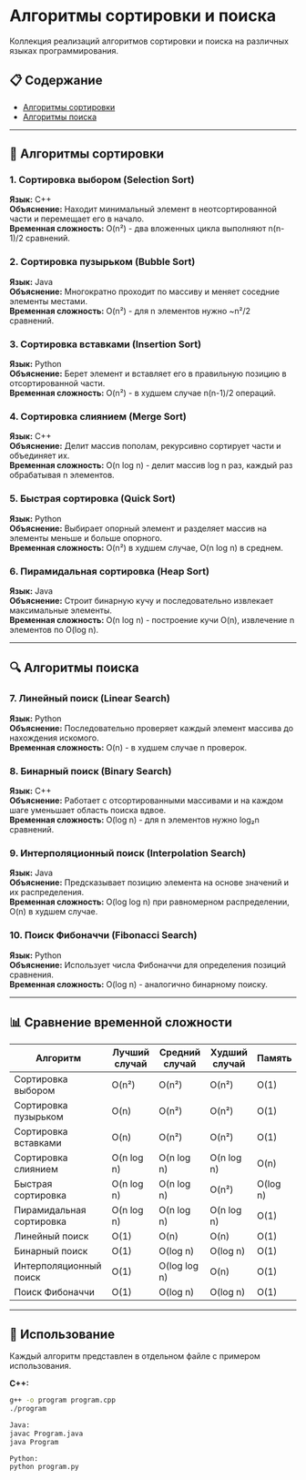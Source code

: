 # Алгоритмы сортировки и поиска

Коллекция реализаций алгоритмов сортировки и поиска на различных языках программирования.

## 📋 Содержание
- [Алгоритмы сортировки](#алгоритмы-сортировки)
- [Алгоритмы поиска](#алгоритмы-поиска)

---

## 🎯 Алгоритмы сортировки

### 1. Сортировка выбором (Selection Sort)
**Язык:** C++  
**Объяснение:** Находит минимальный элемент в неотсортированной части и перемещает его в начало.  
**Временная сложность:** O(n²) - два вложенных цикла выполняют n(n-1)/2 сравнений.

### 2. Сортировка пузырьком (Bubble Sort)
**Язык:** Java  
**Объяснение:** Многократно проходит по массиву и меняет соседние элементы местами.  
**Временная сложность:** O(n²) - для n элементов нужно ~n²/2 сравнений.

### 3. Сортировка вставками (Insertion Sort)
**Язык:** Python  
**Объяснение:** Берет элемент и вставляет его в правильную позицию в отсортированной части.  
**Временная сложность:** O(n²) - в худшем случае n(n-1)/2 операций.

### 4. Сортировка слиянием (Merge Sort)
**Язык:** C++  
**Объяснение:** Делит массив пополам, рекурсивно сортирует части и объединяет их.  
**Временная сложность:** O(n log n) - делит массив log n раз, каждый раз обрабатывая n элементов.

### 5. Быстрая сортировка (Quick Sort)
**Язык:** Python  
**Объяснение:** Выбирает опорный элемент и разделяет массив на элементы меньше и больше опорного.  
**Временная сложность:** O(n²) в худшем случае, O(n log n) в среднем.

### 6. Пирамидальная сортировка (Heap Sort)
**Язык:** Java  
**Объяснение:** Строит бинарную кучу и последовательно извлекает максимальные элементы.  
**Временная сложность:** O(n log n) - построение кучи O(n), извлечение n элементов по O(log n).

---

## 🔍 Алгоритмы поиска

### 7. Линейный поиск (Linear Search)
**Язык:** Python  
**Объяснение:** Последовательно проверяет каждый элемент массива до нахождения искомого.  
**Временная сложность:** O(n) - в худшем случае n проверок.

### 8. Бинарный поиск (Binary Search)
**Язык:** C++  
**Объяснение:** Работает с отсортированными массивами и на каждом шаге уменьшает область поиска вдвое.  
**Временная сложность:** O(log n) - для n элементов нужно log₂n сравнений.

### 9. Интерполяционный поиск (Interpolation Search)
**Язык:** Java  
**Объяснение:** Предсказывает позицию элемента на основе значений и их распределения.  
**Временная сложность:** O(log log n) при равномерном распределении, O(n) в худшем случае.

### 10. Поиск Фибоначчи (Fibonacci Search)
**Язык:** Python  
**Объяснение:** Использует числа Фибоначчи для определения позиций сравнения.  
**Временная сложность:** O(log n) - аналогично бинарному поиску.

---

## 📊 Сравнение временной сложности

| Алгоритм | Лучший случай | Средний случай | Худший случай | Память |
|----------|---------------|----------------|---------------|---------|
| Сортировка выбором | O(n²) | O(n²) | O(n²) | O(1) |
| Сортировка пузырьком | O(n) | O(n²) | O(n²) | O(1) |
| Сортировка вставками | O(n) | O(n²) | O(n²) | O(1) |
| Сортировка слиянием | O(n log n) | O(n log n) | O(n log n) | O(n) |
| Быстрая сортировка | O(n log n) | O(n log n) | O(n²) | O(log n) |
| Пирамидальная сортировка | O(n log n) | O(n log n) | O(n log n) | O(1) |
| Линейный поиск | O(1) | O(n) | O(n) | O(1) |
| Бинарный поиск | O(1) | O(log n) | O(log n) | O(1) |
| Интерполяционный поиск | O(1) | O(log log n) | O(n) | O(1) |
| Поиск Фибоначчи | O(1) | O(log n) | O(log n) | O(1) |

---

## 🚀 Использование

Каждый алгоритм представлен в отдельном файле с примером использования.

**C++:**
```bash
g++ -o program program.cpp
./program

Java:
javac Program.java
java Program

Python:
python program.py
